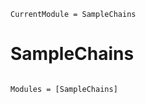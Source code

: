 ```@meta
CurrentModule = SampleChains
```

# SampleChains

```@index
```

```@autodocs
Modules = [SampleChains]
```
